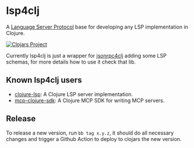 # lsp4clj

A [Language Server Protocol](https://microsoft.github.io/language-server-protocol/) base for developing any LSP implementation in Clojure.

[![Clojars Project](https://img.shields.io/clojars/v/com.github.clojure-lsp/lsp4clj.svg)](https://clojars.org/com.github.clojure-lsp/lsp4clj)

Currently lsp4clj is just a wrapper for [jsonrpc4clj](https://github.com/clojure-lsp/jsonrpc4clj) adding some LSP schemas, for more details how to use it check that lib.

## Known lsp4clj users

- [clojure-lsp](https://clojure-lsp.io/): A Clojure LSP server implementation.
- [mcp-clojure-sdk](https://github.com/unravel-team/mcp-clojure-sdk): A Clojure MCP SDK for writing MCP servers.

## Release

To release a new version, run `bb tag x.y.z`, it should do all necessary changes and trigger a Github Action to deploy to clojars the new version.
